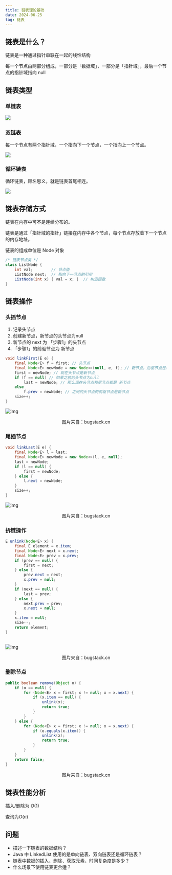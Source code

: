 ```yaml
---
title: 链表理论基础
date: 2024-06-25
tag: 链表
---
```


## 链表是什么？

链表是一种通过指针串联在一起的线性结构

每一个节点由两部分组成，一部分是「数据域」，一部分是「指针域」，最后一个节点的指针域指向 null


## 链表类型

### 单链表

​	<img src="https://doublew2w-note-resource.oss-cn-hangzhou.aliyuncs.com/img/202406261134446.png"/>

### 双链表

每一个节点有两个指针域，一个指向下一个节点，一个指向上一个节点。

<img src="https://doublew2w-note-resource.oss-cn-hangzhou.aliyuncs.com/img/202406261136716.png"/>

### 循环链表

循环链表，顾名思义，就是链表首尾相连。

<img src="https://doublew2w-note-resource.oss-cn-hangzhou.aliyuncs.com/img/202406261137157.png"/>

## 链表存储方式

链表在内存中可不是连续分布的。

链表是通过「指针域的指针」链接在内存中各个节点，每个节点存放着下一个节点的内存地址。

链表的组成单位是 Node 对象

```java
/* 链表节点类 */
class ListNode {
    int val;        // 节点值
    ListNode next;  // 指向下一节点的引用
    ListNode(int x) { val = x; }  // 构造函数
}
```

## 链表操作

### 头插节点

1. 记录头节点
2. 创建新节点，新节点的头节点为null
3. 新节点的 next 为 「步骤1」的头节点
4. 「步骤1」的前驱节点为 新节点

```java
void linkFirst(E e) {
    final Node<E> f = first; // 头节点
    final Node<E> newNode = new Node<>(null, e, f); // 新节点，后驱节点是f
    first = newNode; // 现在头节点是新节点
    if (f == null) // 如果之前的头节点为null
        last = newNode; // 那么现在头节点和尾节点都是 新节点
    else
        f.prev = newNode; // 之间的头节点的前驱节点是新节点
    size++;
}
```

![img](https://bugstack.cn/images/article/algorithm/algorithms-220723-05.png?raw=true)

<p style="text-align:center">图片来自：bugstack.cn</p>

### 尾插节点

```java
void linkLast(E e) {
    final Node<E> l = last;
    final Node<E> newNode = new Node<>(l, e, null);
    last = newNode;
    if (l == null) {
        first = newNode;
    } else {
        l.next = newNode;
    }
    size++;
}
```

![img](https://bugstack.cn/images/article/algorithm/algorithms-220723-06.png?raw=true)

<p style="text-align:center">图片来自：bugstack.cn</p>

### 拆链操作

```java
E unlink(Node<E> x) {
    final E element = x.item;
    final Node<E> next = x.next;
    final Node<E> prev = x.prev;
    if (prev == null) {
        first = next;
    } else {
        prev.next = next;
        x.prev = null;
    }
    if (next == null) {
        last = prev;
    } else {
        next.prev = prev;
        x.next = null;
    }
    x.item = null;
    size--;
    return element;
}
 
```

![img](https://bugstack.cn/images/article/algorithm/algorithms-220723-07.png?raw=true)

<p style="text-align:center">图片来自：bugstack.cn</p>



### 删除节点

```java
public boolean remove(Object o) {
    if (o == null) {
        for (Node<E> x = first; x != null; x = x.next) {
            if (x.item == null) {
                unlink(x);
                return true;
            }
        }
    } else {
        for (Node<E> x = first; x != null; x = x.next) {
            if (o.equals(x.item)) {
                unlink(x);
                return true;
            }
        }
    }
    return false;
}
```

<p style="text-align:center">图片来自：bugstack.cn</p>

## 链表性能分析

插入/删除为 $O(1)$

查询为$O(n)$



## 问题

- 描述一下链表的数据结构？
- Java 中 LinkedList 使用的是单向链表、双向链表还是循环链表？
- 链表中数据的插入、删除、获取元素，时间复杂度是多少？
- 什么场景下使用链表更合适？